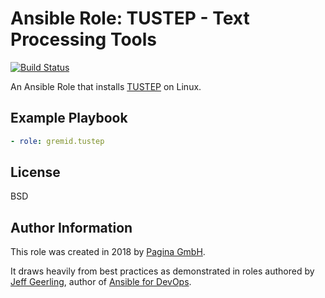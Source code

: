 # Ansible Role: TUSTEP - Text Processing Tools

[![Build Status](https://travis-ci.org/paginagmbh/ansible-role-tustep.svg?branch=master)](https://travis-ci.org/paginagmbh/ansible-role-tustep)

An Ansible Role that installs [TUSTEP](http://www.tustep.uni-tuebingen.de/) on Linux.

## Example Playbook

``` yaml
- role: gremid.tustep
```

## License

BSD

## Author Information

This role was created in 2018 by [Pagina GmbH](https://www.pagina.gmbh/).

It draws heavily from best practices as demonstrated in roles authored by [Jeff Geerling](https://www.jeffgeerling.com/), author of [Ansible for DevOps](https://www.ansiblefordevops.com/).
